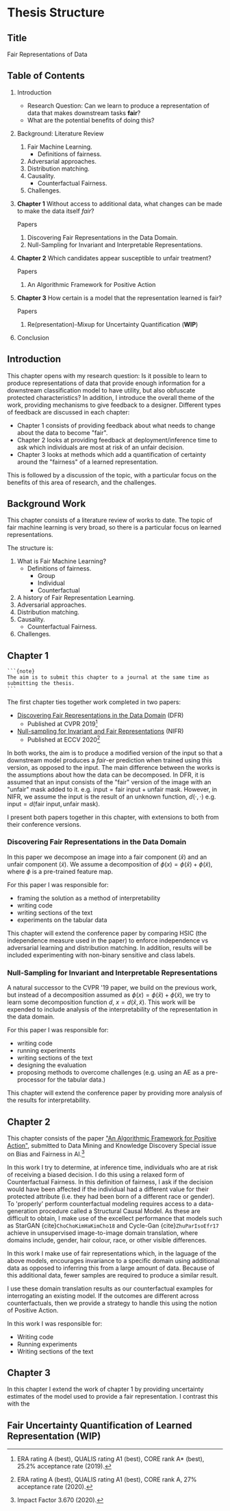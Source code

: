 # Thesis Structure

## Title
Fair Representations of Data

## Table of Contents
1. Introduction
   - Research Question: Can we learn to produce a representation of data that makes downstream tasks **fair**?
   - What are the potential benefits of doing this?
2. Background: Literature Review
    1. Fair Machine Learning.
        - Definitions of fairness.
    2. Adversarial approaches.
    3. Distribution matching.
    4. Causality.
       - Counterfactual Fairness.
    5. Challenges.
3. **Chapter 1**
   Without access to additional data, what changes can be made to make the data itself _fair_?   

   Papers
    1. Discovering Fair Representations in the Data Domain.
    2. Null-Sampling for Invariant and Interpretable Representations.
4. **Chapter 2**
   Which candidates appear susceptible to unfair treatment?

   Papers
    1. An Algorithmic Framework for Positive Action 
5. **Chapter 3**
   How certain is a model that the representation learned is fair?   

   Papers
   1. Re(presentation)-Mixup for Uncertainty Quantification (**WIP**)
6. Conclusion

## Introduction
This chapter opens with my research question: Is it possible to learn to produce representations of data that provide enough information
for a downstream classification model to have utility, but also obfuscate protected characteristics?
In addition, I introduce the overall theme of the work, providing mechanisms to give feedback to a designer.
Different types of feedback are discussed in each chapter:
  - Chapter 1 consists of providing feedback about what needs to change about the data to become "fair".
  - Chapter 2 looks at providing feedback at deployment/inference time to ask which individuals are most at risk of an unfair decision.
  - Chapter 3 looks at methods which add a quantification of certainty around the "fairness" of a learned representation.

This is followed by a discussion of the topic, with a particular focus on the benefits of this area of research, and the challenges.

## Background Work
This chapter consists of a literature review of works to date. 
The topic of fair machine learning is very broad, so there is a particular focus on learned representations.

The structure is:
1. What is Fair Machine Learning?
   - Definitions of fairness.
      - Group
      - Individual
      - Counterfactual
2. A history of Fair Representation Learning.
3. Adversarial approaches.
4. Distribution matching.
5. Causality.
   - Counterfactual Fairness.
6. Challenges.

## Chapter 1
````{margin}
```{note}
The aim is to submit this chapter to a journal at the same time as submitting the thesis. 
```
````
The first chapter ties together work completed in two papers:
- [Discovering Fair Representations in the Data Domain](../../09_appendix/publications/dfritdd.md) (DFR)
   - Published at CVPR 2019[^cvpr2019]
- [Null-sampling for Invariant and Fair Representations](../../09_appendix/publications/nosinn.md) (NIFR)
   - Published at ECCV 2020[^eccv2020]

In both works, the aim is to produce a modified version of the input so that a downstream model produces a _fair_-er 
prediction when trained using this version, as opposed to the input.
The main difference between the works is the assumptions about how the data can be decomposed. 
In DFR, it is assumed that an input consists of the "fair" version of the image with an "unfair" mask added to it. 
e.g. $\textrm{input} = \textrm{fair input} + \textrm{unfair mask}$.
However, in NIFR, we assume the input is the result of an unknown function, $d(\cdot, \cdot)$ e.g. 
$\textrm{input} = d(\textrm{fair input}, \textrm{unfair mask})$.

I present both papers together in this chapter, with extensions to both from their conference versions.

### Discovering Fair Representations in the Data Domain
In this paper we decompose an image into a fair component ($\hat{x}$) and an unfair component ($\tilde{x}$).
We assume a decomposition of $\phi(x) = \phi(\hat{x}) + \phi(\tilde{x})$, where $\phi$ is a pre-trained feature map.

For this paper I was responsible for:
   - framing the solution as a method of interpretability
   - writing code
   - writing sections of the text
   - experiments on the tabular data

This chapter will extend the conference paper by comparing HSIC (the independence measure used in the paper) to enforce 
independence vs adversarial learning and distribution matching.
In addition, results will be included experimenting with non-binary sensitive and class labels.

### Null-Sampling for Invariant and Interpretable Representations
A natural successor to the CVPR '19 paper, we build on the previous work, but instead of a decomposition assumed as 
$\phi(x) = \phi(\hat{x}) + \phi(\tilde{x})$, we try to learn some decomposition function $d$, $x=d(\hat{x}, \tilde{x})$.
This work will be expended to include analysis of the interpretability of the representation in the data domain.  

For this paper I was responsible for:
  - writing code
  - running experiments
  - writing sections of the text
  - designing the evaluation
  - proposing methods to overcome challenges (e.g. using an AE as a pre-processor for the tabular data.)

This chapter will extend the conference paper by providing more analysis of the results for interpretability.

## Chapter 2

This chapter consists of the paper ["An Algorithmic Framework for Positive Action"](../../03_identifying/intro.md), 
submitted to Data Mining and Knowledge Discovery Special issue on Bias and Fairness in AI.[^dami2021]

In this work I try to determine, at inference time, individuals who are at risk of receiving a biased decision.
I do this using a relaxed form of Counterfactual Fairness. 
In this definition of fairness, I ask if the decision would have been affected if the individual had a different value
for their protected attribute (i.e. they had been born of a different race or gender). 
To 'properly' perform counterfactual modeling requires access to a data-generation procedure called a Structural Causal Model.
As these are difficult to obtain, I make use of the excellect performance that models such as StarGAN {cite}`ChoChoKimHaKimCho18`
and Cycle-Gan {cite}`ZhuParIsoEfr17` achieve in unsupervised image-to-image domain translation, where domains include, 
gender, hair colour, race, or other visible differences.

In this work I make use of fair representations which, in the laguage of the above models, encourages invariance to a specific domain
using additional data as opposed to inferring this from a large amount of data.
Because of this additional data, fewer samples are required to produce a similar result.

I use these domain translation results as our counterfactual examples for interrogating an existing model.
If the outcomes are different across counterfactuals, then we provide a strategy to handle this using the notion
of Positive Action.

In this work I was responsible for:
  - Writing code
  - Running experiments
  - Writing sections of the text

## Chapter 3

In this chapter I extend the work of chapter 1 by providing uncertainty estimates of the model used to provide a fair representation.
I contrast this with the 

## Fair Uncertainty Quantification of Learned Representation (**WIP**)


[^eccv2020]: ERA rating A (best), QUALIS rating A1 (best), CORE rank A, 27% acceptance rate (2020).
[^cvpr2019]: ERA rating A (best), QUALIS rating A1 (best), CORE rank A* (best), 25.2% acceptance rate (2019).
[^dami2021]: Impact Factor 3.670 (2020).
